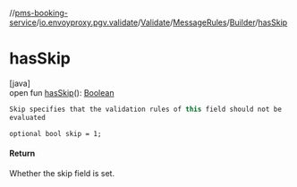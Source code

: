 //[pms-booking-service](../../../../../index.md)/[io.envoyproxy.pgv.validate](../../../index.md)/[Validate](../../index.md)/[MessageRules](../index.md)/[Builder](index.md)/[hasSkip](has-skip.md)

# hasSkip

[java]\
open fun [hasSkip](has-skip.md)(): [Boolean](https://kotlinlang.org/api/core/kotlin-stdlib/kotlin/-boolean/index.html)

```kotlin
Skip specifies that the validation rules of this field should not be
evaluated

```
`optional bool skip = 1;`

#### Return

Whether the skip field is set.